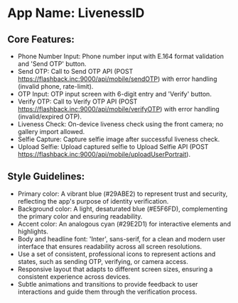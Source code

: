# **App Name**: LivenessID

## Core Features:

- Phone Number Input: Phone number input with E.164 format validation and 'Send OTP' button.
- Send OTP: Call to Send OTP API (POST https://flashback.inc:9000/api/mobile/sendOTP) with error handling (invalid phone, rate-limit).
- OTP Input: OTP input screen with 6-digit entry and 'Verify' button.
- Verify OTP: Call to Verify OTP API (POST https://flashback.inc:9000/api/mobile/verifyOTP) with error handling (invalid/expired OTP).
- Liveness Check: On-device liveness check using the front camera; no gallery import allowed.
- Selfie Capture: Capture selfie image after successful liveness check.
- Upload Selfie: Upload captured selfie to Upload Selfie API (POST https://flashback.inc:9000/api/mobile/uploadUserPortrait).

## Style Guidelines:

- Primary color: A vibrant blue (#29ABE2) to represent trust and security, reflecting the app's purpose of identity verification.
- Background color: A light, desaturated blue (#E5F6FD), complementing the primary color and ensuring readability.
- Accent color: An analogous cyan (#29E2D1) for interactive elements and highlights.
- Body and headline font: 'Inter', sans-serif, for a clean and modern user interface that ensures readability across all screen resolutions.
- Use a set of consistent, professional icons to represent actions and states, such as sending OTP, verifying, or camera access.
- Responsive layout that adapts to different screen sizes, ensuring a consistent experience across devices.
- Subtle animations and transitions to provide feedback to user interactions and guide them through the verification process.